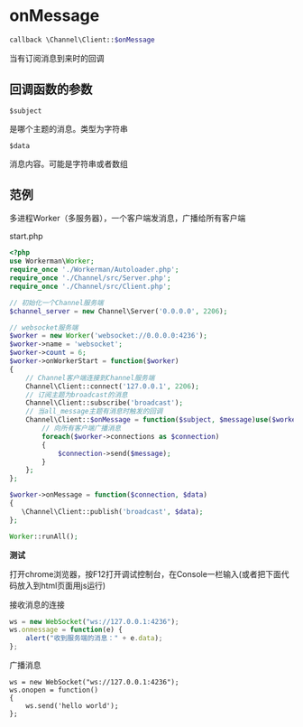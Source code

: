 # onMessage
```php
callback \Channel\Client::$onMessage
```
当有订阅消息到来时的回调

## 回调函数的参数

``` $subject ```

是哪个主题的消息。类型为字符串

``` $data ```

消息内容。可能是字符串或者数组


## 范例
多进程Worker（多服务器），一个客户端发消息，广播给所有客户端


start.php
```php
<?php
use Workerman\Worker;
require_once './Workerman/Autoloader.php';
require_once './Channel/src/Server.php';
require_once './Channel/src/Client.php';

// 初始化一个Channel服务端
$channel_server = new Channel\Server('0.0.0.0', 2206);

// websocket服务端
$worker = new Worker('websocket://0.0.0.0:4236');
$worker->name = 'websocket';
$worker->count = 6;
$worker->onWorkerStart = function($worker)
{
    // Channel客户端连接到Channel服务端
    Channel\Client::connect('127.0.0.1', 2206);
    // 订阅主题为broadcast的消息
    Channel\Client::subscribe('broadcast');
    // 当all_message主题有消息时触发的回调
    Channel\Client::$onMessage = function($subject, $message)use($worker){
        // 向所有客户端广播消息
        foreach($worker->connections as $connection)
        {
            $connection->send($message);
        }
    };
};

$worker->onMessage = function($connection, $data)
{
   \Channel\Client::publish('broadcast', $data);
};

Worker::runAll();
```

**测试**

打开chrome浏览器，按F12打开调试控制台，在Console一栏输入(或者把下面代码放入到html页面用js运行)

接收消息的连接
```javascript
ws = new WebSocket("ws://127.0.0.1:4236");
ws.onmessage = function(e) {
    alert("收到服务端的消息：" + e.data);
};
```

广播消息
```
ws = new WebSocket("ws://127.0.0.1:4236");
ws.onopen = function()
{
    ws.send('hello world');
};
```



